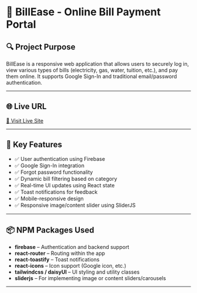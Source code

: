 # 🧾 BillEase - Online Bill Payment Portal

## 🔍 Project Purpose

BillEase is a responsive web application that allows users to securely log in, view various types of bills (electricity, gas, water, tuition, etc.), and pay them online. It supports Google Sign-In and traditional email/password authentication.

---

## 🌐 Live URL

[🔗 Visit Live Site](https://your-live-url.com)

---

## 🚀 Key Features

- ✅ User authentication using Firebase
- ✅ Google Sign-In integration
- ✅ Forgot password functionality
- ✅ Dynamic bill filtering based on category
- ✅ Real-time UI updates using React state
- ✅ Toast notifications for feedback
- ✅ Mobile-responsive design
- ✅ Responsive image/content slider using SliderJS


---

## 📦 NPM Packages Used

- **firebase** – Authentication and backend support
- **react-router** – Routing within the app
- **react-toastify** – Toast notifications
- **react-icons** – Icon support (Google icon, etc.)
- **tailwindcss / daisyUI** – UI styling and utility classes
- **sliderjs** – For implementing image or content sliders/carousels
---